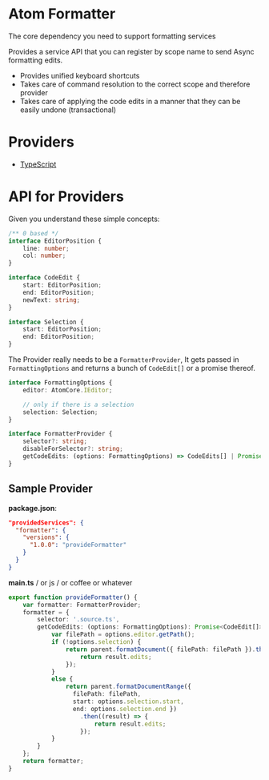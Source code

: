 # Atom Formatter
The core dependency you need to support formatting services

Provides a service API that you can register by scope name to send Async formatting edits.

* Provides unified keyboard shortcuts
* Takes care of command resolution to the correct scope and therefore provider
* Takes care of applying the code edits in a manner that they can be easily undone (transactional)

# Providers

* [TypeScript](https://atom.io/packages/atom-typescript)


# API for Providers

Given you understand these simple concepts:
```ts
/** 0 based */
interface EditorPosition {
    line: number;
    col: number;
}

interface CodeEdit {
    start: EditorPosition;
    end: EditorPosition;
    newText: string;
}

interface Selection {
    start: EditorPosition;
    end: EditorPosition;
}
```

The Provider really needs to be a `FormatterProvider`, It gets passed in `FormattingOptions` and returns a bunch of `CodeEdit[]` or a promise thereof.

```ts
interface FormattingOptions {
    editor: AtomCore.IEditor;

    // only if there is a selection
    selection: Selection;
}

interface FormatterProvider {
    selector?: string;
    disableForSelector?: string;
    getCodeEdits: (options: FormattingOptions) => CodeEdits[] | Promise<CodeEdit[]>;
}
```


## Sample Provider

**package.json**:

```json
"providedServices": {
  "formatter": {
    "versions": {
      "1.0.0": "provideFormatter"
    }
  }
}
```

**main.ts** / or js / or coffee or whatever

```ts
export function provideFormatter() {
    var formatter: FormatterProvider;
    formatter = {
        selector: '.source.ts',
        getCodeEdits: (options: FormattingOptions): Promise<CodeEdit[]> => {
            var filePath = options.editor.getPath();
            if (!options.selection) {
                return parent.formatDocument({ filePath: filePath }).then((result) => {
                    return result.edits;
                });
            }
            else {
                return parent.formatDocumentRange({
                  filePath: filePath,
                  start: options.selection.start,
                  end: options.selection.end })
                    .then((result) => {
                        return result.edits;
                    });
            }
        }
    };
    return formatter;
}
```
